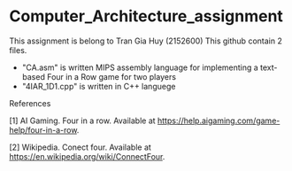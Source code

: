 # Computer_Architecture_assignment
This assignment is belong to Tran Gia Huy (2152600)
This github contain 2 files.
  - "CA.asm" is written MIPS assembly language for implementing a text-based Four in a Row game for two players 
  - "4IAR_1D1.cpp" is written in C++ languege

References

[1] AI Gaming. Four in a row. Available at https://help.aigaming.com/game-help/four-in-a-row.

[2] Wikipedia. Conect four. Available at https://en.wikipedia.org/wiki/ConnectFour.

